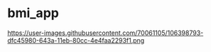 # bmi_app

https://user-images.githubusercontent.com/70061105/106398793-dfc45980-643a-11eb-80cc-4e4faa2293f1.png
